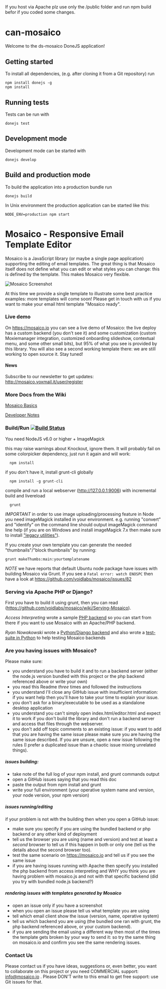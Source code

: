 ##
If you host via Apache plz use only the /public folder and run npm build befor if you coded some changes.

# can-mosaico

Welcome to the ds-mosaico DoneJS application!

## Getting started

To install all dependencies, (e.g. after cloning it from a Git repository) run

```
npm install donejs -g
npm install
```

## Running tests

Tests can be run with

```
donejs test
```

## Development mode

Development mode can be started with

```
donejs develop
```

## Build and production mode

To build the application into a production bundle run

```
donejs build
```

In Unix environment the production application can be started like this:

```
NODE_ENV=production npm start
```


# Mosaico - Responsive Email Template Editor

Mosaico is a JavaScript library (or maybe a single page application) supporting the editing of email templates.
The great thing is that Mosaico itself does not define what you can edit or what styles you can change: this is defined by the template. This makes Mosaico very flexible.


![Mosaico Screenshot](res/img/screenshot.png)


At this time we provide a single template to illustrate some best practice examples: more templates will come soon! Please get in touch with us if you want to make your email html template "Mosaico ready".

### Live demo
On https://mosaico.io you can see a live demo of Mosaico: the live deploy has a custom backend (you don't see it) and some customization (custom Moxiemanager integration, customized onboarding slideshow, contextual menu, and some other small bits), but 95% of what you see is provided by this library. You will also see a second working template there: we are still working to open source it. Stay tuned!

#### News

Subscribe to our newsletter to get updates: http://mosaico.voxmail.it/user/register

### More Docs from the Wiki

[Mosaico Basics](https://github.com/voidlabs/mosaico/wiki)

[Developer Notes](https://github.com/voidlabs/mosaico/wiki/Developers)

### Build/Run  [![Build Status](https://travis-ci.org/voidlabs/mosaico.svg)](https://travis-ci.org/voidlabs/mosaico)

You need NodeJS v6.0 or higher + ImageMagick

this may raise warnings about Knockout, ignore them. It will probably fail on some colorpicker dependency, just run it again and will work:
```
  npm install
```
if you don't have it, install grunt-cli globally
```
  npm install -g grunt-cli
```
compile and run a local webserver (http://127.0.0.1:9006) with incremental build and livereload
```
  grunt
```
*IMPORTANT* in order to use image uploading/processing feature in Node you need imageMagick installed in your environment.
e.g. running "convert" and "identify" on the command line should output imageMagick command line help (if you are on Windows and install imageMagick 7.x then make sure to install ["legacy utilities"](https://github.com/aheckmann/gm/issues/559)).

If you create your own template you can generate the needed "thumbnails"/"block thumbnails" by running:
```
grunt makeThumbs:main:yourtemplatename
```

*NOTE* we have reports that default Ubuntu node package have issues with building Mosaico via Grunt. If you see a ```Fatal error: watch ENOSPC``` then have a look at https://github.com/voidlabs/mosaico/issues/82

### Serving via Apache PHP or Django?
First you have to build it using grunt, then you can read (https://github.com/voidlabs/mosaico/wiki/Serving-Mosaico).

*Access Interpreting* wrote a sample [PHP backend](https://github.com/ainterpreting/mosaico-php-backend) so you can start from there if you want to use Mosaico with an Apache/PHP backend.

*Ryan Nowakowski* wrote a [Python/Django backend](https://github.com/tubaman/django-mosaic) and also wrote a [test-suite in Python](https://github.com/tubaman/mosaico-server-tests) to help testing Mosaico backends

### Are you having issues with Mosaico?

Please make sure:
- you understand you have to build it and to run a backend server (either the node.js version bundled with this project or the php backend referenced above or write your own)
- you read this Readme *three* times and followed the instructions
- you understand I'll close any GitHub issue with insufficient information: if you want help then you'll have to take your time to explain your issue.
- you don't ask for a binary/executable to be used as a standalone desktop application
- you understand you can't simply open index.html/editor.html and expect it to work if you don't build the library and don't run a backend server and access that files through the webserver.
- you don't add off topic comments to an existing issue: if you want to add that you are having the same issue please make sure you are having the same issue described. If you are unsure, open a new issue following the rules (I prefer a duplicated issue than a chaotic issue mixing unrelated things).

##### issues building:
- take note of the full log of your npm install, and grunt commands output
- open a GitHub issues saying that you read this doc
- paste the output from npm install and grunt
- write your full environment (your operative system name and version, your node version, your npm version)

##### issues running/editing
if your problem is not with the building then when you open a GitHub issue:
- make sure you specify if you are using the bundled backend or php backend or any other kind of deployment
- tell us the browser you are using (name and version) and test at least a *second* browser to tell us if this happen in both or only one (tell us the details about the second browser too).
- test the same scenario on https://mosaico.io and tell us if you see the same issue
- if you are having issues running with Apache then specify you installed the php backend from access interpreting and WHY you think you are having problem with mosaico.js and not with that specific backend (did you try with bundled node.js backend?)

##### rendering issues with templates generated by Mosaico
- open an issue only if you have a screenshot
- when you open an issue please tell us what template you are using
- tell which email client show the issue (version, name, operative system)
- tell us which backend you are using (the bundled one ran with grunt, the php backend referenced above, or your custom backend).
- if you are sending the email using a different way then most of the times the template gets broken by your way to send it: so try the same thing on mosaico.io and confirm you see the same rendering issues.

### Contact Us

Please contact us if you have ideas, suggestions or, even better, you want to collaborate on this project or you need COMMERCIAL support: info@mosaico.io . Please DON'T write to this email to get free support: use Git issues for that.
